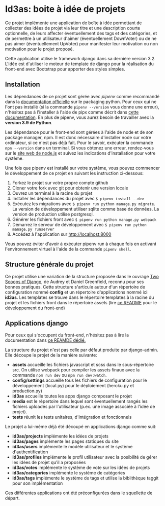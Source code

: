 # Id3as: boite à idée de projets

Ce projet implémente une application de boîte à idée permettant de collecter des idées de projet via leur titre et une description courte optionnelle, de leurs affecter éventuellement des tags et des catégories, et de permettre à un utilisateur d'aimer (éventuellement DownVoter) ou de ne pas aimer (éventuellement UpVoter) pour manifester leur motivation ou non motivation pour le projet proposé.

Cette application utilise le framework django dans sa dernière version 3.2. L'idée est d'utiliser le moteur de template de django pour la réalisation du front-end avec Bootstrap pour apporter des styles simples.

## Installation

Les dépendances de ce projet sont gérée avec *pipenv* comme recommandé dans la [documentation officielle](https://packaging.python.org/tutorials/managing-dependencies/) sur le packaging python. Pour ceux qui ne l'ont pas installé (si la commande `pipenv --version` vous donne une erreur), n'hésitez pas à l'installer à l'aide de pipx comme décrit dans [cette documentation](./docs/installer-pipenv.md). En plus de pipenv, vous aurez besoin de travailler avec la **version 3.9 de Python**. 

Les dépendance pour le front-end sont gérées à l'aide de node et de son package manager, npm. Il est donc nécessaire d'installer node
sur votre ordinateur, si ce n'est pas déjà fait. Pour le savoir, exécuter la commande `npm --version` dans
un terminal. Si vous obtenez une erreur, rendez-vous sur le [site web de node.js](https://nodejs.org/en/download/)
et suivez les indications d'installation pour votre système.

Une fois que pipenv est installé sur votre système, vous pouvez commencer le développement de ce projet en suivant les instruction ci-dessous:

1. Forkez le projet sur votre propre compte github
2. Cloner votre fork avec git pour obtenir une version locale
3. Ouvrez un terminal à la racine du projet
4. Installer les dépendances du projet avec `$ pipenv install --dev`
5. Exécutez les migrations avec `$ pipenv run python manage.py migrate`. La version de développement utiliser sqlite comme base de données. La version de production utilise postgresql.
6. Générer les fichiers front avec `$ pipenv run python manage.py webpack`
6. Démarrez le serveur de développement avec `$ pipenv run python manage.py runserver`
7. Accédez à l'application sur [http://localhost:8000](http://localhost:8000)

Vous pouvez éviter d'avoir à exécuter pipenv run à chaque fois en activant l'environnement
virtuel à l'aide de la commande `pipenv shell`.

## Structure générale du projet

Ce projet utilise une variation de la structure proposée dans le ouvrage [Two
Scoops of Django](https://www.feldroy.com/books/two-scoops-of-django-3-x), de Audrey et Daniel Greenfield, reconnu pour 
ses bonnes pratiques. Cette structure s'articule autour d'un répertoire de configuration
nommé **config** et un répertoire d'applications nommé ici **id3as**. Les templates
se trouve dans le répertoire templates à la racine du projet et les fichiers
front dans le répertoire assets (lire [ce README](./assets/README.md) pour le développement du front-end)

## Applications django

Pour ceux qui s'occupent du front-end, n'hésitez pas à lire la documentation dans 
[ce REAMDE dédié.](./assets/README.md)

La structure du projet n'est pas celle par défaut produite par django-admin. Elle
découpe le projet de la manière suivante:

- **assets** accueille les fichiers javascript et scss dans le sous-répertoire src. On utilise webpack pour compiler les assets finaux avec la commande `npm run dev` ou `npm run dev:watch`.
- **config/settings** accueille tous les fichiers de configuration pour le développement (local.py) pour le déploiement (heroku.py et production.py)
- **id3as** accueille toutes les apps django composant le projet
- **media** est le répertoire dans lequel sont éventuellement rangés les fichiers uploadés par l'utilisateur (p.ex. une image associée à l'idée de projet).
- **tests** réunit les tests unitaires, d'intégration et fonctionnels

Le projet a lui-même déjà été découpé en applications django comme suit:

- **id3as/projects** implémente les idées de projets
- **id3as/pages** implémente les pages statiques du site
- **id3as/users** implémente le modèle utilisateur et le système d'authentification
- **id3as/profiles** implémente le profil utilisateur avec la posibilité de gérer les idées de projet qu'il a proposées
- **id3as/votes** implémente le système de vote sur les idées de projets
- **id3as/categories** implémente le système de catégories
- **id3as/tags** implémente le système de tags et utilise la biblithèque taggit pour son implémentation

Ces différentes applications ont été préconfigurées dans le squellette de départ.

